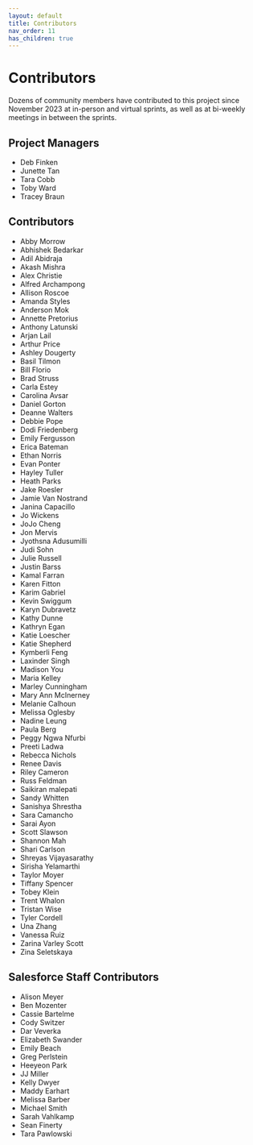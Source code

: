 ```yaml
---
layout: default
title: Contributors
nav_order: 11
has_children: true
---
```

#  Contributors
Dozens of community members have contributed to this project since November 2023 at in-person and virtual sprints, as well as at bi-weekly meetings in between the sprints. 

## Project Managers
* Deb Finken
* Junette Tan
* Tara Cobb
* Toby Ward
* Tracey Braun

## Contributors
* Abby Morrow
* Abhishek Bedarkar
* Adil Abidraja
* Akash Mishra
* Alex Christie
* Alfred Archampong
* Allison Roscoe
* Amanda Styles
* Anderson Mok
* Annette Pretorius
* Anthony Latunski
* Arjan Lail
* Arthur Price
* Ashley Dougerty
* Basil Tilmon
* Bill Florio
* Brad Struss 
* Carla Estey
* Carolina Avsar
* Daniel Gorton
* Deanne Walters
* Debbie Pope
* Dodi Friedenberg
* Emily Fergusson
* Erica Bateman
* Ethan Norris
* Evan Ponter
* Hayley Tuller
* Heath Parks
* Jake Roesler
* Jamie Van Nostrand
* Janina Capacillo
* Jo Wickens
* JoJo Cheng
* Jon Mervis
* Jyothsna Adusumilli
* Judi Sohn
* Julie Russell
* Justin Barss
* Kamal Farran
* Karen Fitton
* Karim Gabriel
* Kevin Swiggum
* Karyn Dubravetz
* Kathy Dunne
* Kathryn Egan
* Katie Loescher
* Katie Shepherd
* Kymberli Feng
* Laxinder Singh
* Madison You
* Maria Kelley
* Marley Cunningham 
* Mary Ann McInerney
* Melanie Calhoun
* Melissa Oglesby
* Nadine Leung
* Paula Berg
* Peggy Ngwa Nfurbi
* Preeti Ladwa
* Rebecca Nichols
* Renee Davis
* Riley Cameron
* Russ Feldman
* Saikiran malepati
* Sandy Whitten
* Sanishya Shrestha
* Sara Camancho
* Sarai Ayon
* Scott Slawson
* Shannon Mah
* Shari Carlson
* Shreyas Vijayasarathy
* Sirisha Yelamarthi
* Taylor Moyer 
* Tiffany Spencer
* Tobey Klein
* Trent Whalon
* Tristan Wise
* Tyler Cordell
* Una Zhang
* Vanessa Ruiz
* Zarina Varley Scott
* Zina Seletskaya

## Salesforce Staff Contributors
* Alison Meyer
* Ben Mozenter
* Cassie Bartelme
* Cody Switzer
* Dar Veverka
* Elizabeth Swander
* Emily Beach
* Greg Perlstein
* Heeyeon Park
* JJ Miller
* Kelly Dwyer
* Maddy Earhart
* Melissa Barber
* Michael Smith
* Sarah Vahlkamp
* Sean Finerty
* Tara Pawlowski
